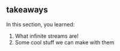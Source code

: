 ## takeaways

In this section, you learned:

  1. What infinite streams are!
  2. Some cool stuff we can make with them

